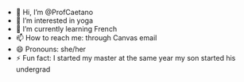 - 👋 Hi, I’m @ProfCaetano 
- 👀 I’m interested in yoga
- 🌱 I’m currently learning French
- 📫 How to reach me: through Canvas email
- 😄 Pronouns: she/her
- ⚡ Fun fact: I started my master at the same year my son started his undergrad

<!---
ProfCaetano/ProfCaetano is a ✨ special ✨ repository because its `README.md` (this file) appears on your GitHub profile.
You can click the Preview link to take a look at your changes.
--->

